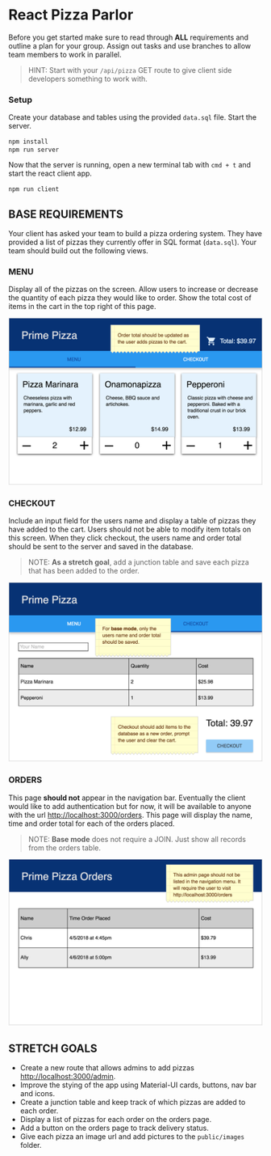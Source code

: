 # React Pizza Parlor

Before you get started make sure to read through **ALL** requirements and outline a plan for your group. Assign out tasks and use branches to allow team members to work in parallel.

> HINT: Start with your `/api/pizza` GET route to give client side developers something to work with.

### Setup

Create your database and tables using the provided `data.sql` file. Start the server.

```
npm install
npm run server
```

Now that the server is running, open a new terminal tab with `cmd + t` and start the react client app.

```
npm run client
```

## BASE REQUIREMENTS

Your client has asked your team to build a pizza ordering system. They have provided a list of pizzas they currently offer in SQL format (`data.sql`). Your team should build out the following views.

### MENU

Display all of the pizzas on the screen. Allow users to increase or decrease the quantity of each pizza they would like to order. Show the total cost of items in the cart in the top right of this page.

![menu page](wireframes/screen-one.png)

### CHECKOUT

Include an input field for the users name and display a table of pizzas they have added to the cart. Users should not be able to modify item totals on this screen. When they click checkout, the users name and order total should be sent to the server and saved in the database.

> NOTE: **As a stretch goal**, add a junction table and save each pizza that has been added to the order. 

![checkout page](wireframes/screen-two.png)

### ORDERS

This page **should not** appear in the navigation bar. Eventually the client would like to add authentication but for now, it will be available to anyone with the url [http://localhost:3000/orders](http://localhost:3000/orders). This page will display the name, time and order total for each of the orders placed.

> NOTE: **Base mode** does not require a JOIN. Just show all records from the orders table.

![orders page](wireframes/screen-three.png)


## STRETCH GOALS

- Create a new route that allows admins to add pizzas [http://localhost:3000/admin](http://localhost:3000/admin).
- Improve the stying of the app using Material-UI cards, buttons, nav bar and icons.
- Create a junction table and keep track of which pizzas are added to each order.
- Display a list of pizzas for each order on the orders page. 
- Add a button on the orders page to track delivery status.
- Give each pizza an image url and add pictures to the `public/images` folder.
